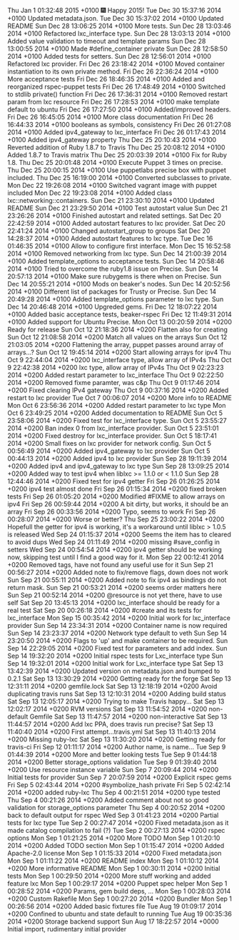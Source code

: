 Thu Jan 1 01:32:48 2015 +0100 :fireworks: Happy 2015!
Tue Dec 30 15:37:16 2014 +0100 Updated metadata.json.
Tue Dec 30 15:37:02 2014 +0100 Updated README
Sun Dec 28 13:06:25 2014 +0100 More tests.
Sun Dec 28 13:03:46 2014 +0100 Refactored lxc_interface type.
Sun Dec 28 13:03:13 2014 +0100 Added value validation to timeout and template params
Sun Dec 28 13:00:55 2014 +0100 Made #define_container private
Sun Dec 28 12:58:50 2014 +0100 Added tests for setters.
Sun Dec 28 12:56:01 2014 +0100 Refactored lxc provider.
Fri Dec 26 23:18:42 2014 +0100 Moved container instantiation to its own private method.
Fri Dec 26 22:36:24 2014 +0100 More acceptance tests
Fri Dec 26 18:46:35 2014 +0100 Added and reorganized rspec-puppet tests
Fri Dec 26 17:48:49 2014 +0100 Switched to stdlib private() function
Fri Dec 26 17:36:31 2014 +0100 Removed restart param from lxc resource
Fri Dec 26 17:28:53 2014 +0100 make template default to ubuntu
Fri Dec 26 17:27:50 2014 +0100 Added/improved headers.
Fri Dec 26 16:45:05 2014 +0100 More class documentation
Fri Dec 26 16:44:33 2014 +0100 booleans as symbols, consistency
Fri Dec 26 01:27:08 2014 +0100 Added ipv4_gateway to lxc_interface
Fri Dec 26 01:17:43 2014 +0100 Added ipv4_gateway property
Thu Dec 25 20:10:43 2014 +0100 Reverted addition of Ruby 1.8.7 to Travis
Thu Dec 25 20:08:12 2014 +0100 Added 1.8.7 to Travis matrix
Thu Dec 25 20:03:39 2014 +0100 Fix for Ruby 1.8.
Thu Dec 25 20:01:48 2014 +0100 Execute Puppet 3 times on precise.
Thu Dec 25 20:00:15 2014 +0100 Use puppetlabs precise box with puppet included.
Thu Dec 25 16:19:00 2014 +0100 Converted subclasses to private.
Mon Dec 22 19:26:08 2014 +0100 Switched vagrant image with puppet included
Mon Dec 22 19:23:08 2014 +0100 Added class lxc::networking::containers.
Sun Dec 21 23:30:10 2014 +0100 Updated README
Sun Dec 21 23:29:50 2014 +0100 Test autostart value
Sun Dec 21 23:26:26 2014 +0100 Finished autostart and related settings.
Sat Dec 20 22:42:59 2014 +0100 Added autostart features to lxc provider.
Sat Dec 20 22:41:24 2014 +0100 Changed autostart_group to groups
Sat Dec 20 14:28:37 2014 +0100 Added autostart features to lxc type.
Tue Dec 16 01:46:35 2014 +0100 Allow to configure first interface.
Mon Dec 15 16:52:58 2014 +0100 Removed networking from lxc type.
Sun Dec 14 21:00:39 2014 +0100 Added template_options to acceptance tests.
Sun Dec 14 20:58:46 2014 +0100 Tried to overcome the ruby1.8 issue on Precise.
Sun Dec 14 20:57:13 2014 +0100 Make sure rubygems is there when on Precise.
Sun Dec 14 20:55:21 2014 +0100 Mods on beaker's nodes.
Sun Dec 14 20:52:56 2014 +0100 Different list of packages for Trusty or Precise.
Sun Dec 14 20:49:28 2014 +0100 Added template_options parameter to lxc type.
Sun Dec 14 20:46:48 2014 +0100 Upgreded gems.
Fri Dec 12 18:07:22 2014 +0100 Added basic acceptance tests, beaker-rspec
Fri Dec 12 11:49:31 2014 +0100 Added support for Ubuntu Precise.
Mon Oct 13 00:20:59 2014 +0200 Ready for release
Sun Oct 12 21:18:36 2014 +0200 Flatten also for creating
Sun Oct 12 21:08:58 2014 +0200 Match all values on the arrays
Sun Oct 12 21:03:05 2014 +0200 Flattening the array, puppet passes around array of arrays...?
Sun Oct 12 19:45:14 2014 +0200 Start allowing arrays for ipv4
Thu Oct 9 22:44:04 2014 +0200 lxc_interface type, allow array of IPv4s
Thu Oct 9 22:42:38 2014 +0200 lxc type, allow array of IPv4s
Thu Oct 9 02:23:23 2014 +0200 Added restart parameter to lxc_interface
Thu Oct 9 02:22:50 2014 +0200 Removed fixme paramter, was c&p
Thu Oct 9 01:17:46 2014 +0200 Fixed clearing IPv4 gateway
Thu Oct 9 00:37:16 2014 +0200 Added restart to lxc provider
Tue Oct 7 00:06:07 2014 +0200 More info to README
Mon Oct 6 23:56:36 2014 +0200 Added restart parameter to lxc type
Mon Oct 6 23:49:25 2014 +0200 Added documentation to README
Sun Oct 5 23:58:06 2014 +0200 Fixed test for lxc_interface type.
Sun Oct 5 23:55:27 2014 +0200 Ban index 0 from lxc_interface provider.
Sun Oct 5 23:51:01 2014 +0200 Fixed destroy for lxc_interface provider.
Sun Oct 5 18:17:41 2014 +0200 Small fixes on lxc provider for network config.
Sun Oct 5 00:56:49 2014 +0200 Added ipv4_gateway to lxc provider
Sun Oct 5 00:44:13 2014 +0200 Added ipv4 to lxc provider
Sun Sep 28 19:11:39 2014 +0200 Added ipv4 and ipv4_gateway to lxc type
Sun Sep 28 13:09:25 2014 +0200 Added way to test ipv4 when liblxc >= 1.1.0 or < 1.1.0
Sun Sep 28 12:44:46 2014 +0200 Fixed test for ipv4 getter
Fri Sep 26 01:26:25 2014 +0200 ipv4 test almost done
Fri Sep 26 01:15:34 2014 +0200 fixed broken tests
Fri Sep 26 01:05:20 2014 +0200 Modified #FIXME to allow arrays on ipv4
Fri Sep 26 00:59:44 2014 +0200 A bit dirty, but works, it should be an array
Fri Sep 26 00:33:56 2014 +0200 Typo, seems to work
Fri Sep 26 00:28:07 2014 +0200 Worse or better?
Thu Sep 25 23:00:22 2014 +0200 Hopefull the getter for ipv4 is working, it's a workaround until liblxc > 1.0.5 is released
Wed Sep 24 01:15:37 2014 +0200 Seems the item has to cleared to avoid dups
Wed Sep 24 01:11:49 2014 +0200 missing #save_config in setters
Wed Sep 24 00:54:54 2014 +0200 ipv4 getter should be working now, skipping test until I find a good way for it.
Mon Sep 22 00:12:41 2014 +0200 Removed tags, have not found any useful use for it
Sun Sep 21 00:56:27 2014 +0200 Added note to fix/remove flags, down does not work
Sun Sep 21 00:55:11 2014 +0200 Added note to fix ipv4 as bindings do not return mask.
Sun Sep 21 00:53:21 2014 +0200 seems order matters here
Sun Sep 21 00:52:14 2014 +0200 @resource is not yet there, have to use self
Sat Sep 20 13:45:13 2014 +0200 lxc_interface should be ready for a real test
Sat Sep 20 00:26:18 2014 +0200 #create and its tests for lxc_interface
Mon Sep 15 00:35:42 2014 +0200 Initial work for lxc_interface provider
Sun Sep 14 23:34:31 2014 +0200 Container name is now required
Sun Sep 14 23:23:37 2014 +0200 Network type default to veth
Sun Sep 14 23:20:50 2014 +0200 Flags to 'up' and make container to be required.
Sun Sep 14 22:29:05 2014 +0200 Fixed test for parameters and add index.
Sun Sep 14 19:32:20 2014 +0200 Initial rspec tests for Lxc_interface type
Sun Sep 14 19:32:01 2014 +0200 Initial work for Lxc_interface type
Sat Sep 13 13:42:39 2014 +0200 Updated version on metadata.json and bumped to 0.2.1
Sat Sep 13 13:30:29 2014 +0200 Getting ready for the forge
Sat Sep 13 12:31:11 2014 +0200 gemfile.lock
Sat Sep 13 12:18:19 2014 +0200 Avoid duplicating travis runs
Sat Sep 13 12:10:31 2014 +0200 Adding build status
Sat Sep 13 12:05:17 2014 +0200 Trying to make Travis happy...
Sat Sep 13 12:02:17 2014 +0200 RVM versions
Sat Sep 13 11:54:52 2014 +0200 non-default Gemfile
Sat Sep 13 11:47:57 2014 +0200 non-interactive
Sat Sep 13 11:44:57 2014 +0200 Add lxc PPA, does travis run precise?
Sat Sep 13 11:40:40 2014 +0200 First attempt...travis.yml
Sat Sep 13 11:40:13 2014 +0200 Missing ruby-lxc
Sat Sep 13 11:30:20 2014 +0200 Getting ready for travis-ci
Fri Sep 12 01:11:17 2014 +0200 Author name, is name...
Tue Sep 9 01:44:39 2014 +0200 More and better looking tests
Tue Sep 9 01:44:18 2014 +0200 Better storage_options validation
Tue Sep 9 01:39:40 2014 +0200 Use resource instance variable
Sun Sep 7 20:09:44 2014 +0200 Initial tests for provider
Sun Sep 7 20:07:59 2014 +0200 Explicit rspec gems
Fri Sep 5 02:43:44 2014 +0200 #symbolize_hash private
Fri Sep 5 02:42:14 2014 +0200 added ruby-lxc
Thu Sep 4 00:21:51 2014 +0200 type tested
Thu Sep 4 00:21:26 2014 +0200 Added comment about not so good validation for storage_options parameter
Thu Sep 4 00:20:52 2014 +0200 back to default output for rspec
Wed Sep 3 01:41:23 2014 +0200 Partial tests for lxc type
Tue Sep 2 00:27:47 2014 +0200 Fixed metadata.json as it made catalog compilation to fail (?)
Tue Sep 2 00:27:13 2014 +0200 rspec options
Mon Sep 1 01:21:25 2014 +0200 More TODO
Mon Sep 1 01:20:10 2014 +0200 Added TODO section
Mon Sep 1 01:15:47 2014 +0200 Added Apache-2.0 license
Mon Sep 1 01:15:33 2014 +0200 Fixed metadata.json
Mon Sep 1 01:11:22 2014 +0200 README index
Mon Sep 1 01:10:12 2014 +0200 More informative README
Mon Sep 1 00:30:11 2014 +0200 Initial tests
Mon Sep 1 00:29:50 2014 +0200 More stuff working and added feature lxc
Mon Sep 1 00:29:17 2014 +0200 Puppet spec helper
Mon Sep 1 00:28:52 2014 +0200 Params, gem build deps, ...
Mon Sep 1 00:28:03 2014 +0200 Custom Rakefile
Mon Sep 1 00:27:20 2014 +0200 Bundler
Mon Sep 1 00:26:56 2014 +0200 Added basic fixtures file
Tue Aug 19 01:09:17 2014 +0200 Confined to ubuntu and state default to running
Tue Aug 19 00:35:36 2014 +0200 Storage backend support
Sun Aug 17 18:22:57 2014 +0000 Initial import, rudimentary initial provider
